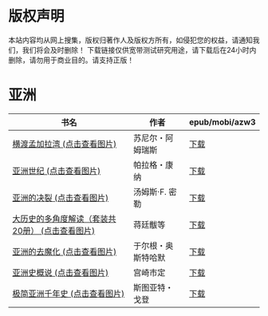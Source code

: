 # 版权声明

本站内容均从网上搜集，版权归著作人及版权方所有，如侵犯您的权益，请通知我们，我们将会及时删除！ 下载链接仅供宽带测试研究用途，请下载后在24小时内删除，请勿用于商业目的。请支持正版！

# 亚洲

| 书名 | 作者 | epub/mobi/azw3 |
| --- | --- | --- |
| [横渡孟加拉湾 (点击查看图片)](https://www.dushupai.com/attachment/2024/06/11/0e57eb598627521c.jpg) | 苏尼尔・阿姆瑞斯 | [下载](https://url89.ctfile.com/f/31084289-1375513060-c0b1a2?p=8866) |
| [亚洲世纪 (点击查看图片)](https://www.dushupai.com/attachment/2024/06/08/fa000decfa7c8852.jpg) | 帕拉格・康纳 | [下载](https://url89.ctfile.com/f/31084289-1357053061-2c7502?p=8866) |
| [亚洲的决裂 (点击查看图片)](https://www.dushupai.com/attachment/2024/06/08/0bbf1cadc8293f0e.jpg) | 汤姆斯·F. 密勒 | [下载](https://url89.ctfile.com/f/31084289-1357053046-3ebf6e?p=8866) |
| [大历史的多角度解读（套装共20册） (点击查看图片)](https://www.dushupai.com/attachment/2024/06/08/bcf5cb2b78f8c508.jpg) | 蒋廷黻等 | [下载](https://url89.ctfile.com/f/31084289-1357049002-a31a23?p=8866) |
| [亚洲的去魔化 (点击查看图片)](https://www.dushupai.com/attachment/2024/06/07/8d6e338508c30942.jpg) | 于尔根・奥斯特哈默 | [下载](https://url89.ctfile.com/f/31084289-1357034494-31fe47?p=8866) |
| [亚洲史概说 (点击查看图片)](https://www.dushupai.com/attachment/2024/06/03/b395dca0643a0464.jpg) | 宫崎市定 | [下载](https://url89.ctfile.com/f/31084289-1357019314-bb4568?p=8866) |
| [极简亚洲千年史 (点击查看图片)](https://www.dushupai.com/attachment/2024/06/01/adb5468ef4369dff.jpg) | 斯图亚特・戈登 | [下载](https://url89.ctfile.com/f/31084289-1357008547-7528e7?p=8866) |
